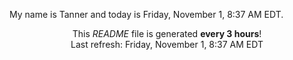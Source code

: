 My name is Tanner and today is Friday, November 1, 8:37 AM EDT.

<p align="center">This <i>README</i> file is generated <b>every 3 hours</b>!</br>Last refresh: Friday, November 1, 8:37 AM EDT<br /></p>
